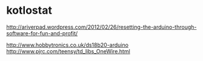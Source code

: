 kotlostat
=========
http://ariverpad.wordpress.com/2012/02/26/resetting-the-arduino-through-software-for-fun-and-profit/

http://www.hobbytronics.co.uk/ds18b20-arduino
http://www.pjrc.com/teensy/td_libs_OneWire.html
